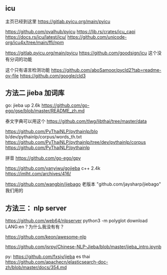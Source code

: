 # 
## icu
主页已经到这里
https://gitlab.pyicu.org/main/pyicu

https://github.com/ovalhub/pyicu
https://lib.rs/crates/icu_capi
https://docs.rs/icu/latest/icu/
https://github.com/unicode-org/icu4x/tree/main/ffi/npm

https://gitlab.pyicu.org/main/pyicu
https://github.com/goodsign/icu
这个没有分词的功能

这个只有语言检测功能
https://github.com/aboSamoor/pycld2?tab=readme-ov-file
https://github.com/google/cld3

## 方法二 jieba 加词库

go: jieba up 2.6k
https://github.com/go-ego/gse/blob/master/README_zh.md

泰文字典可以用这个
https://github.com/tlwg/libthai/tree/master/data

https://github.com/PyThaiNLP/pythainlp/blo b/dev/pythainlp/corpus/words_th.txt
https://github.com/PyThaiNLP/pythainlp/tree/dev/pythainlp/corpus
https://github.com/PyThaiNLP/pythainlp

拼音
https://github.com/go-ego/gpy

https://github.com/yanyiwu/gojieba c++ 2.4k
    https://imlht.com/archives/416/

https://github.com/wangbin/jiebago 老版本
"github.com/jaysharp/jiebago" 我们用的

## 方法三： nlp server

https://github.com/web64/nlpserver
python3 -m polyglot download LANG:en？为什么我没有有？

https://github.com/keon/awesome-nlp

https://github.com/jsrpy/Chinese-NLP-Jieba/blob/master/jieba_intro.ipynb

py:
https://github.com/fxsjy/jieba
es thai https://github.com/apachecn/elasticsearch-doc-zh/blob/master/docs/354.md